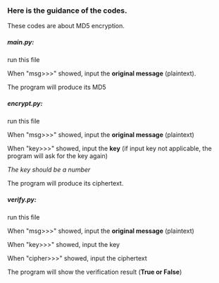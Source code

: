 ### Here is the guidance of the codes.
These codes are about MD5 encryption.

##### main.py:
run this file

When "msg>>>" showed, input the **original message** (plaintext).

The program will produce its MD5

##### encrypt.py:

run this file

When "msg>>>" showed, input the **original message** (plaintext)

When "key>>>" showed, input the **key** (if input key not applicable, the program will ask for the key again)

_The key should be a number_

The program will produce its ciphertext.

##### verify.py:
run this file

When "msg>>>" showed, input the **original message** (plaintext)

When "key>>>" showed, input the key

When "cipher>>>" showed, input the ciphertext

The program will show the verification result (**True or False**)
